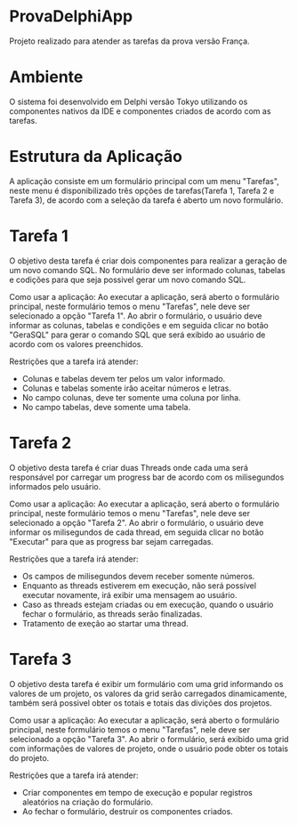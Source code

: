 # ProvaDelphiApp
Projeto realizado para atender as tarefas da prova versão França.

# Ambiente
O sistema foi desenvolvido em Delphi versão Tokyo utilizando os componentes nativos da IDE e componentes criados de acordo com as tarefas.

# Estrutura da Aplicação
A aplicação consiste em um formulário principal com um menu "Tarefas", neste menu é disponibilizado três opções de tarefas(Tarefa 1, Tarefa 2 e Tarefa 3), de acordo com a seleção da tarefa é aberto um novo formulário.

# Tarefa 1
O objetivo desta tarefa é criar dois componentes para realizar a geração de um novo comando SQL.
No formulário deve ser informado colunas, tabelas e codições para que seja possivel gerar um novo comando SQL.

  Como usar a aplicação: Ao executar a aplicação, será aberto o formulário principal, neste formulário temos o menu "Tarefas", nele deve ser selecionado a opção "Tarefa 1". 
  Ao abrir o formulário, o usuário deve informar as colunas, tabelas e condições e em seguida clicar no botão "GeraSQL" para gerar o comando SQL que será exibido ao usuário de     acordo com os valores preenchidos.

  Restrições que a tarefa irá atender:
  - Colunas e tabelas devem ter pelos um valor informado. 
  - Colunas e tabelas somente irão aceitar números e letras.
  - No campo colunas, deve ter somente uma coluna por linha.
  - No campo tabelas, deve somente uma tabela.
  
# Tarefa 2
O objetivo desta tarefa é criar duas Threads onde cada uma será responsável por carregar um progress bar de acordo com os milisegundos informados pelo usuário.

  Como usar a aplicação: Ao executar a aplicação, será aberto o formulário principal, neste formulário temos o menu "Tarefas", nele deve ser selecionado a opção "Tarefa 2". 
  Ao abrir o formulário, o usuário deve informar os milisegundos de cada thread, em seguida clicar no botão "Executar" para que as progress bar sejam carregadas.

  Restrições que a tarefa irá atender:
  - Os campos de milisegundos devem receber somente números.
  - Enquanto as threads estiverem em execução, não será possível executar novamente, irá exibir uma mensagem ao usuário.
  - Caso as threads estejam criadas ou em execução, quando o usuário fechar o formulário, as threads serão finalizadas.
  - Tratamento de exeção ao startar uma thread.

# Tarefa 3
O objetivo desta tarefa é exibir um formulário com uma grid informando os valores de um projeto, os valores da grid serão carregados dinamicamente, também será possivel obter os totais e totais das divições dos projetos.

  Como usar a aplicação: Ao executar a aplicação, será aberto o formulário principal, neste formulário temos o menu "Tarefas", nele deve ser selecionado a opção "Tarefa 3". 
  Ao abrir o formulário, será exibido uma grid com informações de valores de projeto, onde o usuário pode obter os totais do projeto.
  
  Restrições que a tarefa irá atender:
  - Criar componentes em tempo de execução e popular registros aleatórios na criação do formulário.
  - Ao fechar o formulário, destruir os componentes criados.
